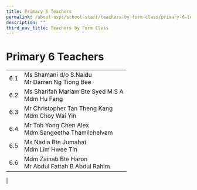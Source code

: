 ```yaml
---
title: Primary 6 Teachers
permalink: /about-nsps/school-staff/teachers-by-form-class/primary-6-teachers/
description: ""
third_nav_title: Teachers by Form Class
---
```

Primary 6 Teachers
==================

|  |  |
|---|---|
| 6.1 | Ms Shamani d/o S.Naidu<br>Mr Darren Ng Tiong Bee |
| 6.2 | Ms Sharifah Mariam Bte Syed M S A<br>Mdm Hu Fang |
| 6.3 | Mr Christopher Tan Theng Kang<br>Mdm Choy Wai Yin |
| 6.4 | Mr Toh Yong Chen Alex<br>Mdm Sangeetha Thamilchelvam |
| 6.5 | Ms Nadia Bte Jumahat<br>Mdm Lim Hwee Tin |
| 6.6 | Mdm Zainab Bte Haron<br>Mr Abdul Fattah B Abdul Rahim |
|